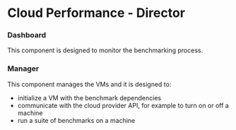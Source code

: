 # Cloud Performance - Director

### Dashboard
This component is designed to monitor the benchmarking process.

### Manager
This component manages the VMs and it is designed to:

- initialize a VM with the benchmark dependencies
- communicate with the cloud provider API, for example to turn on or off a machine
- run a suite of benchmarks on a machine